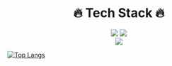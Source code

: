 <div align=center>
  <div><h1>🔥 Tech Stack 🔥</h1></div>

  <div>
    <img src="https://img.shields.io/badge/javascript-F7DF1E?style=for-the-badge&logo=javascript&logoColor=black">
    <img src="https://img.shields.io/badge/reactnative-61DAFB?style=for-the-badge&logo=react&logoColor=black"> 
  </div>


  <div>
    <img align="center" src="https://github-readme-stats.vercel.app/api?username=yunmi099" />
  </div>
</div>

[![Top Langs](https://github-readme-stats.vercel.app/api/top-langs/?username=yunmi099&layout=compact)](https://github.com/yunmi099/github-readme-stats)
